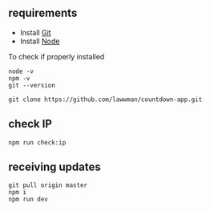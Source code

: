 ## requirements

- Install [Git](https://git-scm.com/download/win)
- Install [Node](https://nodejs.org/en/download)

To check if properly installed
```
node -v
npm -v
git --version
```

```
git clone https://github.com/lawwman/countdown-app.git
```

## check IP
```
npm run check:ip
```

## receiving updates

```
git pull origin master
npm i
npm run dev
```